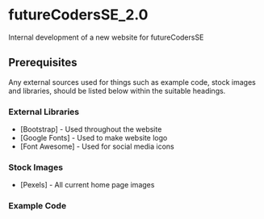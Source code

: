 # futureCodersSE_2.0

Internal development of a new website for futureCodersSE

## Prerequisites

Any external sources used for things such as example code, stock images and libraries, should be listed below within the suitable headings.

### External Libraries
* [Bootstrap] - Used throughout the website
* [Google Fonts] - Used to make website logo
* [Font Awesome] - Used for social media icons

### Stock Images
* [Pexels] - All current home page images


### Example Code